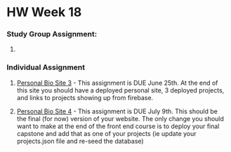# HW Week 18

### Study Group Assignment:
1.

### Individual Assignment
1. [Personal Bio Site 3](https://github.com/nss-nightclass-projects/personal-bio-site-instructions/blob/master/personal-bio-site-03.md) - This assignment is DUE June 25th.  At the end of this site you should have a deployed personal site, 3 deployed projects, and links to projects showing up from firebase.

2. [Personal Bio Site 4](https://github.com/nss-nightclass-projects/personal-bio-site-instructions/blob/master/personal-bio-site-04.md) - This assignment is DUE July 9th.  This should be the final (for now) version of your website.  The only change you should want to make at the end of the front end course is to deploy your final capstone and add that as one of your projects (ie update your projects.json file and re-seed the database)
